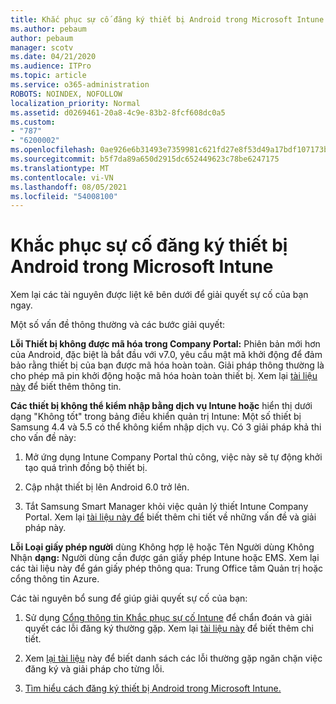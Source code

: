 ```yaml
---
title: Khắc phục sự cố đăng ký thiết bị Android trong Microsoft Intune
ms.author: pebaum
author: pebaum
manager: scotv
ms.date: 04/21/2020
ms.audience: ITPro
ms.topic: article
ms.service: o365-administration
ROBOTS: NOINDEX, NOFOLLOW
localization_priority: Normal
ms.assetid: d0269461-20a8-4c9e-83b2-8fcf608dc0a5
ms.custom:
- "787"
- "6200002"
ms.openlocfilehash: 0ae926e6b31493e7359981c621fd27e8f53d49a17bdf107173b087fe6cc688fa
ms.sourcegitcommit: b5f7da89a650d2915dc652449623c78be6247175
ms.translationtype: MT
ms.contentlocale: vi-VN
ms.lasthandoff: 08/05/2021
ms.locfileid: "54008100"
---
```

# <a name="troubleshoot-issues-with-enrolling-android-devices-in-microsoft-intune"></a>Khắc phục sự cố đăng ký thiết bị Android trong Microsoft Intune

Xem lại các tài nguyên được liệt kê bên dưới để giải quyết sự cố của bạn ngay.
  
Một số vấn đề thông thường và các bước giải quyết:
  
 **Lỗi Thiết bị không được mã hóa trong Company Portal:** Phiên bản mới hơn của Android, đặc biệt là bắt đầu với v7.0, yêu cầu mật mã khởi động để đảm bảo rằng thiết bị của bạn được mã hóa hoàn toàn. Giải pháp thông thường là cho phép mã pin khởi động hoặc mã hóa hoàn toàn thiết bị. Xem lại [tài liệu này](https://docs.microsoft.com/intune-user-help/your-device-appears-encrypted-but-cp-says-otherwise-android) để biết thêm thông tin.
  
 **Các thiết bị không thể kiểm nhập bằng dịch vụ Intune hoặc** hiển thị dưới dạng "Không tốt" trong bảng điều khiển quản trị Intune: Một số thiết bị Samsung 4.4 và 5.5 có thể không kiểm nhập dịch vụ. Có 3 giải pháp khả thi cho vấn đề này:
  
1. Mở ứng dụng Intune Company Portal thủ công, việc này sẽ tự động khởi tạo quá trình đồng bộ thiết bị.

2. Cập nhật thiết bị lên Android 6.0 trở lên.

3. Tắt Samsung Smart Manager khỏi việc quản lý thiết Intune Company Portal. Xem lại [tài liệu này để](https://docs.microsoft.com/troubleshoot/mem/intune/troubleshoot-device-enrollment-in-intune#devices-fail-to-check-in-with-the-intune-service-and-display-as-unhealthy-in-the-intune-admin-console) biết thêm chi tiết về những vấn đề và giải pháp này.

 **Lỗi Loại giấy phép người** dùng Không hợp lệ hoặc Tên Người dùng Không Nhận **dạng:** Người dùng cần được gán giấy phép Intune hoặc EMS. Xem lại các tài liệu này để gán giấy phép thông qua: Trung Office tâm Quản trị hoặc cổng thông tin Azure.
  
Các tài nguyên bổ sung để giúp giải quyết sự cố của bạn:
  
1. Sử dụng [Cổng thông tin Khắc phục sự cố Intune](https://devicemanagement.microsoft.com/#blade/Microsoft_Intune_DeviceSettings/TroubleshootBlade) để chẩn đoán và giải quyết các lỗi đăng ký thường gặp. Xem lại [tài liệu này](https://docs.microsoft.com/intune/help-desk-operators) để biết thêm chi tiết.

2. Xem [lại tài liệu](https://docs.microsoft.com/troubleshoot/mem/intune/troubleshoot-device-enrollment-in-intune) này để biết danh sách các lỗi thường gặp ngăn chặn việc đăng ký và giải pháp cho từng lỗi.

3. [Tìm hiểu cách đăng ký thiết bị Android trong Microsoft Intune.](https://docs.microsoft.com/intune/android-enroll)
